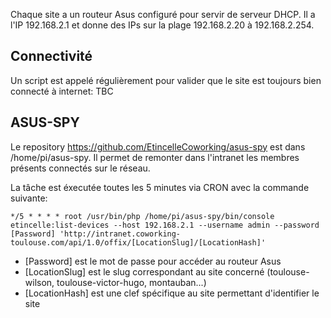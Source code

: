 
Chaque site a un routeur Asus configuré pour servir de serveur DHCP. Il a l'IP 192.168.2.1 et donne des IPs sur la plage 192.168.2.20 à 192.168.2.254.

## Connectivité
Un script est appelé régulièrement pour valider que le site est toujours bien connecté à internet:
TBC

## ASUS-SPY
Le repository <https://github.com/EtincelleCoworking/asus-spy> est dans /home/pi/asus-spy. Il permet de remonter dans l'intranet les membres présents connectés sur le réseau.

La tâche est éxecutée toutes les 5 minutes via CRON avec la commande suivante:
```
*/5 * * * * root /usr/bin/php /home/pi/asus-spy/bin/console etincelle:list-devices --host 192.168.2.1 --username admin --password [Password] 'http://intranet.coworking-toulouse.com/api/1.0/offix/[LocationSlug]/[LocationHash]'
```
* [Password] est le mot de passe pour accéder au routeur Asus
* [LocationSlug] est le slug correspondant au site concerné (toulouse-wilson, toulouse-victor-hugo, montauban...)
* [LocationHash] est une clef spécifique au site permettant d'identifier le site